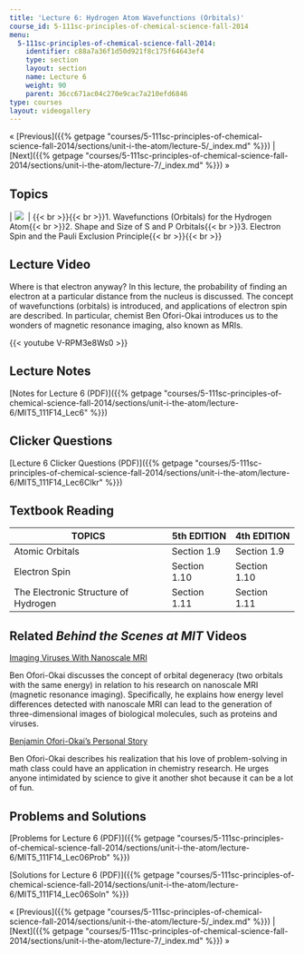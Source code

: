```yaml
---
title: 'Lecture 6: Hydrogen Atom Wavefunctions (Orbitals)'
course_id: 5-111sc-principles-of-chemical-science-fall-2014
menu:
  5-111sc-principles-of-chemical-science-fall-2014:
    identifier: c88a7a36f1d50d921f8c175f64643ef4
    type: section
    layout: section
    name: Lecture 6
    weight: 90
    parent: 36cc671ac04c270e9cac7a210efd6846
type: courses
layout: videogallery
---
```

« [Previous]({{% getpage "courses/5-111sc-principles-of-chemical-science-fall-2014/sections/unit-i-the-atom/lecture-5/_index.md" %}}) | [Next]({{% getpage "courses/5-111sc-principles-of-chemical-science-fall-2014/sections/unit-i-the-atom/lecture-7/_index.md" %}}) »

Topics
------

| ![](https://open-learning-course-data-ci.s3.amazonaws.com/5-111sc-principles-of-chemical-science-fall-2014/c34c8fe74e0fb8e9ce9f3776157b8c52_Lecture_6.jpg)  | {{< br >}}{{< br >}}1.  Wavefunctions (Orbitals) for the Hydrogen Atom{{< br >}}2.  Shape and Size of S and P Orbitals{{< br >}}3.  Electron Spin and the Pauli Exclusion Principle{{< br >}}{{< br >}} 

Lecture Video
-------------

Where is that electron anyway? In this lecture, the probability of finding an electron at a particular distance from the nucleus is discussed. The concept of wavefunctions (orbitals) is introduced, and applications of electron spin are described. In particular, chemist Ben Ofori-Okai introduces us to the wonders of magnetic resonance imaging, also known as MRIs.

{{< youtube V-RPM3e8Ws0 >}}

Lecture Notes
-------------

[Notes for Lecture 6 (PDF)]({{% getpage "courses/5-111sc-principles-of-chemical-science-fall-2014/sections/unit-i-the-atom/lecture-6/MIT5_111F14_Lec6" %}})

Clicker Questions
-----------------

[Lecture 6 Clicker Questions (PDF)]({{% getpage "courses/5-111sc-principles-of-chemical-science-fall-2014/sections/unit-i-the-atom/lecture-6/MIT5_111F14_Lec6Clkr" %}})

Textbook Reading
----------------

| TOPICS | 5th EDITION | 4th EDITION |
| --- | --- | --- |
| Atomic Orbitals | Section 1.9 | Section 1.9 |
| Electron Spin | Section 1.10 | Section 1.10 |
| The Electronic Structure of Hydrogen | Section 1.11 | Section 1.11 

Related _Behind the Scenes at MIT_ Videos
-----------------------------------------

[Imaging Viruses With Nanoscale MRI](http://techtv.mit.edu/videos/24164-imaging-viruses-with-nanoscale-mri)

Ben Ofori-Okai discusses the concept of orbital degeneracy (two orbitals with the same energy) in relation to his research on nanoscale MRI (magnetic resonance imaging). Specifically, he explains how energy level differences detected with nanoscale MRI can lead to the generation of three-dimensional images of biological molecules, such as proteins and viruses.

[Benjamin Ofori-Okai’s Personal Story](http://techtv.mit.edu/videos/24163-benjamin-ofori-okai-s-personal-story)

Ben Ofori-Okai describes his realization that his love of problem-solving in math class could have an application in chemistry research. He urges anyone intimidated by science to give it another shot because it can be a lot of fun.

Problems and Solutions
----------------------

[Problems for Lecture 6 (PDF)]({{% getpage "courses/5-111sc-principles-of-chemical-science-fall-2014/sections/unit-i-the-atom/lecture-6/MIT5_111F14_Lec06Prob" %}})

[Solutions for Lecture 6 (PDF)]({{% getpage "courses/5-111sc-principles-of-chemical-science-fall-2014/sections/unit-i-the-atom/lecture-6/MIT5_111F14_Lec06Soln" %}})

« [Previous]({{% getpage "courses/5-111sc-principles-of-chemical-science-fall-2014/sections/unit-i-the-atom/lecture-5/_index.md" %}}) | [Next]({{% getpage "courses/5-111sc-principles-of-chemical-science-fall-2014/sections/unit-i-the-atom/lecture-7/_index.md" %}}) »